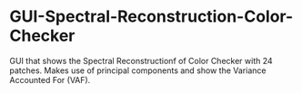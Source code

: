 # GUI-Spectral-Reconstruction-Color-Checker
GUI that shows the Spectral Reconstructionf of Color Checker with 24 patches. Makes use of principal components and show the Variance Accounted For (VAF).
